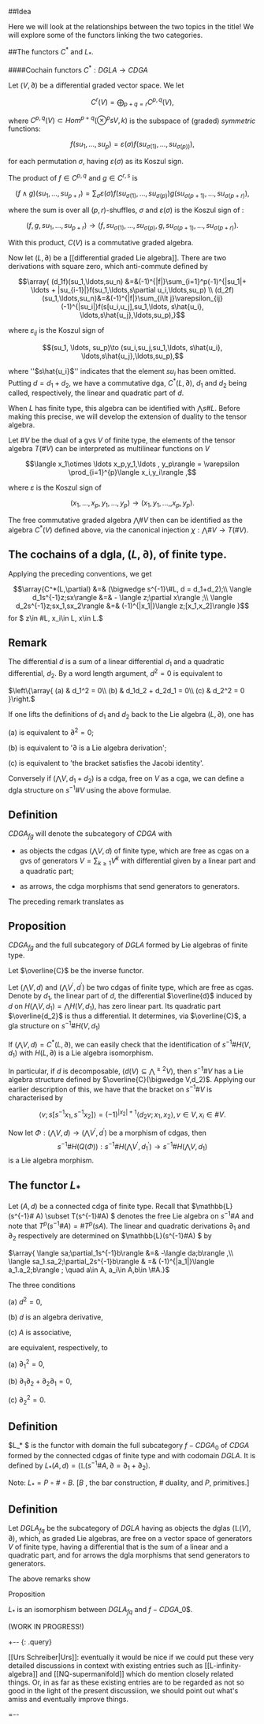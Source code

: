 ##Idea

Here we will look at the relationships between the two topics in the title! We will explore some of the functors linking the two categories.

##The functors $C^*$ and $L_*$.

####Cochain functors $C^* : DGLA\to CDGA$

Let $(V,\partial)$ be a differential graded vector space.  We let

$$C^r(V) = \bigoplus_{p+q=r}C^{p,q} (V),$$


where $C^{p,q} (V) \subset Hom^{p+q}(\otimes^p sV, k)$ is the subspace of (graded) _symmetric_ functions:

$$f(su_1,\ldots,su_p) = \varepsilon(\sigma)f(su_{\sigma(1)},\ldots,su_{\sigma(p))}),$$

for each permutation $\sigma$, having $\varepsilon(\sigma)$ as its Koszul sign.

The product of $f\in C^{p,q}$ and $g\in C^{r,s}$ is 

$$(f\wedge g)(su_1, \ldots,su_{p+r}) = \sum_{\sigma}\varepsilon(\sigma)f(su_{\sigma(1)},\ldots, su_{\sigma(p)})g(su_{\sigma(p+1)},\ldots,su_{\sigma(p+r)}),$$

where the sum is over all $(p,r)$-shuffles, $\sigma$ and $\varepsilon(\sigma)$ is the Koszul sign of :

$$(f,g,su_1,\ldots, su_{p+r})\to (f,su_{\sigma(1)},\ldots, su_{\sigma(p)},g,su_{\sigma(p+1)},\ldots,su_{\sigma(p+r)}).$$

With this product, $C(V)$ is a commutative graded algebra.

Now let $(L,\partial)$ be a [[differential graded Lie algebra]]. There are two derivations with square zero, which anti-commute defined by

$$\array{
(d_1f)(su_1,\ldots,su_n) &=&(-1)^{|f|}\sum_{i=1}^p(-1)^{|su_1|+ \ldots + |su_{i-1}|}f(su_1,\ldots,s\partial u_i,\ldots,su_p) \\
(d_2f)(su_1,\ldots,su_n)&=&(-1)^{|f|}\sum_{i\lt j}\varepsilon_{ij}(-1)^{|su_i|}f(s[u_i,u_j],su_1,\ldots, s\hat{u_i}, \ldots,s\hat{u_j},\ldots,su_p),}$$

where $\varepsilon_{ij}$ is the Koszul sign of 
	
$$(su_1, \ldots, su_p)\to (su_i,su_j,su_1,\ldots, s\hat{u_i}, \ldots,s\hat{u_j},\ldots,su_p),$$ 

where ''$s\hat{u_i}$'' indicates that the element $su_i$ has been omitted.  Putting $d = d_1 + d_2$, we have a commutative dga, $C^*(L,\partial)$, $d_1$ and $d_2$ being called, respectively, the linear and quadratic part of $d$.


When $L$ has finite type, this algebra can be identified with $\bigwedge s\# L$.  Before making this precise, we will develop the extension of duality to the tensor algebra.

Let $\# V$ be the dual of a gvs $V$ of finite type, the elements of the tensor algebra $T(\#V)$ can be interpreted as multilinear functions on $V$ 

$$\langle x_1\otimes \ldots x_p,y_1,\ldots , y_p\rangle  = \varepsilon \prod_{i=1}^{p}\langle x_i,y_i\rangle ,$$

where $\varepsilon$ is the Koszul sign of 
 
$$(x_1,\ldots,x_p,y_1,\ldots,y_p)\to (x_1,y_1,\ldots, ,x_p,y_p).$$

The free commutative graded algebra $\bigwedge\# V$ then can be identified as the algebra $C^*(V)$ defined above, via the canonical injection $\chi : \bigwedge \# V\to T(\# V)$.


## The cochains of a dgla, $(L,\partial)$, of finite type.

Applying the preceding conventions, we get



$$\array{C^*(L,\partial) &=& (\bigwedge s^{-1}\#L, d = d_1+d_2);\\
\langle d_1s^{-1}z;sx\rangle  &=& - \langle z;\partial x\rangle ;\\
\langle d_2s^{-1}z;sx_1,sx_2\rangle &=& (-1)^{|x_1|}\langle z;[x_1,x_2]\rangle }$$
for  $ z\in \#L, x_i\in L, x\in L.$



## Remark

The differential $d$ is a sum of a linear differential $d_1$ and a quadratic differential, $d_2$.  By a word length argument, $d^2 = 0$ is equivalent to 

$\left\{\array{
(a) & d_1^2 = 0\\
(b) & d_1d_2 + d_2d_1 = 0\\
(c) & d_2^2 = 0
}\right.$

If one lifts the definitions of $d_1$ and $d_2$ back to the Lie algebra $(L,\partial)$, one has 

(a) is equivalent to $\partial^2 = 0$;

(b) is equivalent to '$\partial$ is a Lie algebra derivation';

(c) is equivalent to 'the bracket satisfies the Jacobi identity'.



Conversely if $(\bigwedge V,d_1 + d_2)$ is a cdga, free on $V$ as a cga, we can define a dgla structure on $s^{-1}\#V$ using the above formulae.

## Definition

$CDGA_{fg}$ will denote the subcategory of $CDGA$ with


* as objects the cdgas $(\bigwedge V, d)$ of finite type, which are free as cgas on a gvs of generators $V = \sum_{k\geq 1}V^k$ with differential given by a linear part and a quadratic part;

* as arrows, the cdga morphisms that send generators to generators.


The preceding remark translates as
## Proposition

$CDGA_{fg}$ and the full subcategory of $DGLA$ formed by Lie algebras of finite type.



Let $\overline{C}$ be the inverse functor.



Let $(\bigwedge V, d)$ and $(\bigwedge V^\prime, d^\prime)$ be two cdgas of finite type, which are free as cgas.  Denote by $d_1$, the linear part of $d$, the differential $\overline{d}$ induced by $d$ on $H(\bigwedge V, d_1) = \bigwedge H(V,d_1)$, has zero linear part.  Its quadratic part $\overline{d_2}$ is thus a differential.  It determines, via $\overline{C}$, a gla structure on $s^{-1}\#H(V,d_1)$

If $(\bigwedge V, d) = C^*(L,\partial)$, we can easily check that the identification of $s^{-1}\#H(V,d_1)$ with $H(L,\partial)$ is a Lie algebra isomorphism.

In particular, if $d$ is decomposable, $(d(V)\subseteq \bigwedge^{\geq 2}V)$, then $s^{-1}\#V$ has a Lie algebra structure defined by $\overline{C}(\bigwedge V,d_2)$.  Applying our earlier description of this, we have that the bracket on $s^{-1}\#V$ is characterised by

$$\langle v;s[s^{-1}x_1,s^{-1}x_2]\rangle  = (-1)^{|x_2|+1}\langle d_2v;x_1,x_2\rangle ,v \in V, x_i\in \#V.$$


Now let $\Phi : (\bigwedge V, d) \to (\bigwedge V^\prime, d^\prime)$ be a morphism of cdgas, then $$s^{-1}\#H(Q(\Phi)): s^{-1}\#H(\bigwedge V^\prime, d^\prime_1) \to  s^{-1}\#H(\bigwedge V, d_1)$$ is a Lie algebra morphism.

## The functor $L_*$

Let $(A,d)$ be a connected cdga of finite type.  Recall that $\mathbb{L}(s^{-1}\# A) \subset T(s^{-1}\#A) $ denotes the free Lie algebra on $s^{-1}\#A$ and note that $T^p(s^{-1}\#A)  = \#T^p(sA)$.  The linear and quadratic derivations $\partial_1$ and $\partial_2$ respectively are determined on $\mathbb{L}(s^{-1}\#A) $ by 

$\array{
\langle sa;\partial_1s^{-1}b\rangle  &=& -\langle da;b\rangle ,\\
\langle sa_1.sa_2;\partial_2s^{-1}b\rangle & =& (-1)^{|a_1|}\langle a_1.a_2;b\rangle ; \quad a\in A, a_i\in A,b\in \#A.}$

The three conditions

(a) $d^2 = 0$, 

(b) $d$ is an algebra derivative, 

(c) $A$ is associative,

are equivalent, respectively, to

(a) $\partial_1^2 = 0$,

(b) $\partial_1\partial_2 + \partial_2\partial_1 = 0$, 

(c) $\partial_2^2 = 0$.



## Definition

$L_* $ is the functor with domain the full subcategory $f-CDGA_0$ of $CDGA$ formed by the connected cdgas of finite type and with codomain $DGLA$.  It is defined by $L_*(A,d) = (\mathbb{L}(s^{-1}\#A,\partial = \partial_1 + \partial_2$).

Note: $L_* = P\circ \# \circ B$. [$B$ , the bar construction, $\#$ duality, and $P$, primitives.]


## Definition
 

Let $DGLA_{fq}$ be the subcategory of $DGLA$ having as objects the dglas $(\mathbb{L}(V),\partial)$, which, as graded Lie algebras, are free on a vector space of generators $V$ of finite type, having a differential that is the sum of a linear and a quadratic part, and for arrows the dgla morphisms that send generators to generators.  

The above remarks show

Proposition

$L_*$ is an isomorphism between $DGLA_{fq}$ and $f-CDGA$_0$.

(WORK IN PROGRESS!)


+-- {: .query}

 [[Urs Schreiber|Urs]]: eventually it would be nice if we could put these very detailed discussions in context with existing entries such as [[L-infinity-algebra]] and [[NQ-supermanifold]] which do mention closely related things. Or, in as far as these existing entries are to be regarded as not so good in the light of the present discussiion, we should point out what's amiss and eventually improve things.

=--